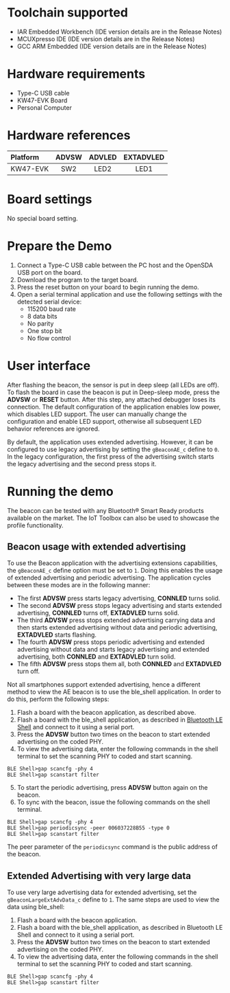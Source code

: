 Toolchain supported
===================
- IAR Embedded Workbench (IDE version details are in the Release Notes)
- MCUXpresso IDE (IDE version details are in the Release Notes)
- GCC ARM Embedded (IDE version details are in the Release Notes)

Hardware requirements
=====================
- Type-C USB cable
- KW47-EVK Board
- Personal Computer

Hardware references
=====================
|  Platform | ADVSW | ADVLED | EXTADVLED |
|:----------|:-----:|:------:|:---------:|
| KW47-EVK  | SW2   | LED2   | LED1      |

Board settings
==============
No special board setting.

Prepare the Demo
================
1.  Connect a Type-C USB cable between the PC host and the OpenSDA USB port on the board.
2.  Download the program to the target board.
3.  Press the reset button on your board to begin running the demo.
4.  Open a serial terminal application and use the following settings with the detected serial device:
    - 115200 baud rate
    - 8 data bits
    - No parity
    - One stop bit
    - No flow control

User interface
================
After flashing the beacon, the sensor is put in deep sleep (all LEDs are off). To flash the board in case the beacon is put in Deep-sleep mode, press the **ADVSW** or **RESET** button. After this step, any attached debugger loses its connection. The default configuration of the application enables low power, which disables LED support. The user can manually change the configuration and enable LED support, otherwise all subsequent LED behavior references are ignored.

By default, the application uses extended advertising. However, it can be configured to use legacy advertising by setting the `gBeaconAE_c` define to `0`. In the legacy configuration, the first press of the advertising switch starts the legacy advertising and the second press stops it.

Running the demo
================
The beacon can be tested with any Bluetooth® Smart Ready products available on the market. The IoT Toolbox can also be used to showcase the profile functionality.

## Beacon usage with extended advertising

To use the Beacon application with the advertising extensions capabilities, the `gBeaconAE_c` define option must be set to `1`. Doing this enables the usage of extended advertising and periodic advertising. The application cycles between these modes are in the following manner:

- The first **ADVSW** press starts legacy advertising, **CONNLED** turns solid.
- The second **ADVSW** press stops legacy advertising and starts extended advertising, **CONNLED** turns off, **EXTADVLED** turns solid.
- The third **ADVSW** press stops extended advertising carrying data and then starts extended advertising without data and periodic advertising, **EXTADVLED** starts flashing.
- The fourth **ADVSW** press stops periodic advertising and extended advertising without data and starts legacy advertising and extended advertising, both **CONNLED** and **EXTADVLED** turn solid.
- The fifth **ADVSW** press stops them all, both **CONNLED** and **EXTADVLED** turn off.

Not all smartphones support extended advertising, hence a different method to view the AE beacon is to use the ble_shell application. In order to do this, perform the following steps:

1. Flash a board with the beacon application, as described above.
2. Flash a board with the ble_shell application, as described in <u>Bluetooth LE Shell</u> and connect to it using a serial port.
3. Press the **ADVSW** button two times on the beacon to start extended advertising on the coded PHY.
4. To view the advertising data, enter the following commands in the shell terminal to set the scanning PHY to coded and start scanning.
```
BLE Shell>gap scancfg -phy 4
BLE Shell>gap scanstart filter
```
5. To start the periodic advertising, press **ADVSW** button again on the beacon.
6. To sync with the beacon, issue the following commands on the shell terminal.
```
BLE Shell>gap scancfg -phy 4
BLE Shell>gap periodicsync -peer 006037228B55 -type 0
BLE Shell>gap scanstart filter
```

The peer parameter of the `periodicsync` command is the public address of the beacon.

## Extended Advertising with very large data

To use very large advertising data for extended advertising, set the `gBeaconLargeExtAdvData_c` define to `1`. The same steps are used to view the data using ble_shell:

1. Flash a board with the beacon application.
2. Flash a board with the ble_shell application, as described in Bluetooth LE Shell and connect to it using a serial port.
3. Press the **ADVSW** button two times on the beacon to start extended advertising on the coded PHY.
4. To view the advertising data, enter the following commands in the shell terminal to set the scanning PHY to coded and start scanning.
```
BLE Shell>gap scancfg -phy 4
BLE Shell>gap scanstart filter
```
